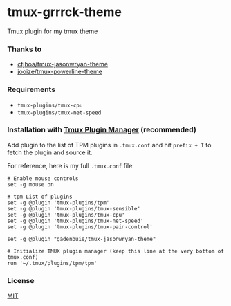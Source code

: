 tmux-grrrck-theme
=====================

Tmux plugin for my tmux theme

### Thanks to
* [ctjhoa/tmux-jasonwryan-theme](https://github.com/ctjhoa/tmux-jasonwryan-theme)
* [jooize/tmux-powerline-theme](https://github.com/jooize/tmux-powerline-theme)

### Requirements
* `tmux-plugins/tmux-cpu`
* `tmux-plugins/tmux-net-speed`

### Installation with [Tmux Plugin Manager](https://github.com/tmux-plugins/tpm) (recommended)

Add plugin to the list of TPM plugins in `.tmux.conf` and hit `prefix + I` to fetch the plugin
and source it.

For reference, here is my full `.tmux.conf` file:

```
# Enable mouse controls
set -g mouse on

# tpm List of plugins
set -g @plugin 'tmux-plugins/tpm'
set -g @plugin 'tmux-plugins/tmux-sensible'
set -g @plugin 'tmux-plugins/tmux-cpu'
set -g @plugin 'tmux-plugins/tmux-net-speed'
set -g @plugin 'tmux-plugins/tmux-pain-control'

set -g @plugin "gadenbuie/tmux-jasonwryan-theme" 

# Initialize TMUX plugin manager (keep this line at the very bottom of tmux.conf)
run '~/.tmux/plugins/tpm/tpm'
```

### License
[MIT](LICENSE)

